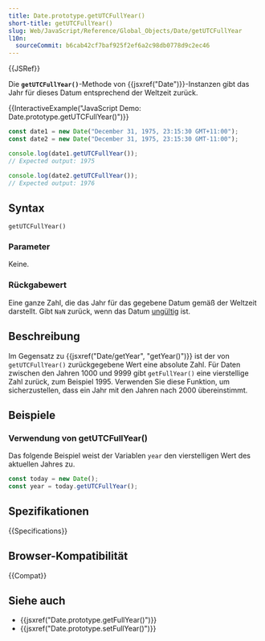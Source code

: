 ```yaml
---
title: Date.prototype.getUTCFullYear()
short-title: getUTCFullYear()
slug: Web/JavaScript/Reference/Global_Objects/Date/getUTCFullYear
l10n:
  sourceCommit: b6cab42cf7baf925f2ef6a2c98db0778d9c2ec46
---
```


{{JSRef}}

Die **`getUTCFullYear()`**-Methode von {{jsxref("Date")}}-Instanzen gibt das Jahr für dieses Datum entsprechend der Weltzeit zurück.

{{InteractiveExample("JavaScript Demo: Date.prototype.getUTCFullYear()")}}

```js interactive-example
const date1 = new Date("December 31, 1975, 23:15:30 GMT+11:00");
const date2 = new Date("December 31, 1975, 23:15:30 GMT-11:00");

console.log(date1.getUTCFullYear());
// Expected output: 1975

console.log(date2.getUTCFullYear());
// Expected output: 1976
```

## Syntax

```js-nolint
getUTCFullYear()
```

### Parameter

Keine.

### Rückgabewert

Eine ganze Zahl, die das Jahr für das gegebene Datum gemäß der Weltzeit darstellt. Gibt `NaN` zurück, wenn das Datum [ungültig](/de/docs/Web/JavaScript/Reference/Global_Objects/Date#the_epoch_timestamps_and_invalid_date) ist.

## Beschreibung

Im Gegensatz zu {{jsxref("Date/getYear", "getYear()")}} ist der von `getUTCFullYear()` zurückgegebene Wert eine absolute Zahl. Für Daten zwischen den Jahren 1000 und 9999 gibt `getFullYear()` eine vierstellige Zahl zurück, zum Beispiel 1995. Verwenden Sie diese Funktion, um sicherzustellen, dass ein Jahr mit den Jahren nach 2000 übereinstimmt.

## Beispiele

### Verwendung von getUTCFullYear()

Das folgende Beispiel weist der Variablen `year` den vierstelligen Wert des aktuellen Jahres zu.

```js
const today = new Date();
const year = today.getUTCFullYear();
```

## Spezifikationen

{{Specifications}}

## Browser-Kompatibilität

{{Compat}}

## Siehe auch

- {{jsxref("Date.prototype.getFullYear()")}}
- {{jsxref("Date.prototype.setFullYear()")}}
